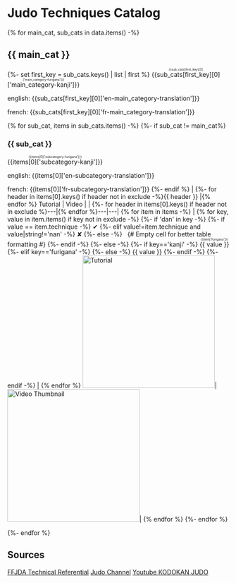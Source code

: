 # Judo Techniques Catalog

{% for main_cat, sub_cats in data.items() -%}
<div class="print-section">

## {{ main_cat }}
{%- set first_key = sub_cats.keys() | list | first %}
<ruby>{{sub_cats[first_key][0]['main_category-kanji']}}<rt>{{sub_cats[first_key][0]['main_category-furigana']}}</rt></ruby>

english: {{sub_cats[first_key][0]['en-main_category-translation']}}

french: {{sub_cats[first_key][0]['fr-main_category-translation']}}

{% for sub_cat, items in sub_cats.items() -%}
{%- if sub_cat != main_cat%}
### {{ sub_cat }}

<ruby>{{items[0]['subcategory-kanji']}}<rt>{{items[0]['subcategory-furigana']}}</rt></ruby>

english: {{items[0]['en-subcategory-translation']}}

french: {{items[0]['fr-subcategory-translation']}}
{%- endif %}
| {%- for header in items[0].keys() if header not in exclude -%}{{ header }} |{% endfor %} Tutorial | Video |
| {%- for header in items[0].keys() if header not in exclude %}---|{% endfor %}---|---|
{% for item in items -%}
| {% for key, value in item.items() if key not in exclude -%}
  {%- if 'dan' in key -%}
    {%- if value == item.technique -%}
      &#10004;
    {%- elif value!=item.technique and value|string!='nan' -%}
      &#10008;
    {%- else -%}
      &nbsp;  {# Empty cell for better table formatting #}
    {%- endif -%}
  {%- else -%}
    {%- if key=='kanji' -%}
    <ruby>{{ value }}<rt>{{item['furigana']}}</rt></ruby>
    {%- elif key=='furigana' -%}
    {%- else -%}
    {{ value }}
    {%- endif -%}
  {%- endif -%}
| {% endfor %} <a href="{{ item.tutorial }}"><img src="{{ item.picture }}" alt="Tutorial" style="width: 300px; height: auto;"></a>|<a href="https://youtu.be/{{ item.video_id }}"><img src="https://img.youtube.com/vi/{{ item.video_id }}/0.jpg" alt="Video Thumbnail" style="width: 300px; height: auto;"></a>|
{% endfor %}
{%- endfor %}

</div>

{%- endfor %}

## Sources

[FFJDA Technical Referential](https://www.ffjudo.com/uploads/elfinder/CULTURE/GRADES%20CSDGE/REFERENTIEL%20TECHNIQUE%202024-2025%20GL.pdf)
[Judo Channel](https://www.judo-ch.jp)
[Youtube KODOKAN JUDO](https://www.youtube.com/@KODOKANJUDO)
